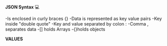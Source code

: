 **JSON Syntax** :computer:

-Is enclosed in curly braces {}
-Data is represented as key value pairs
-Key inside "double quote"
-Key and value separated by colon :
-Comma , separates data
-[] holds Arrays
-{}holds objects

**VALUES**



